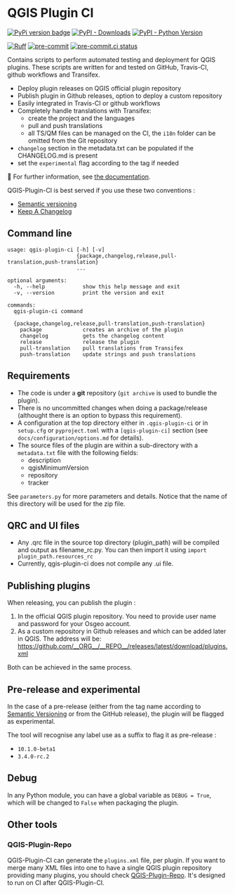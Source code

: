 # QGIS Plugin CI

[![PyPi version badge](https://badgen.net/pypi/v/qgis-plugin-ci)](https://pypi.org/project/qgis-plugin-ci/)
[![PyPI - Downloads](https://img.shields.io/pypi/dm/qgis-plugin-ci)](https://pypi.org/project/qgis-plugin-ci/)
[![PyPI - Python Version](https://img.shields.io/pypi/pyversions/qgis-plugin-ci)](https://pypi.org/project/qgis-plugin-ci/)

[![Ruff](https://img.shields.io/endpoint?url=https://raw.githubusercontent.com/astral-sh/ruff/main/assets/badge/v2.json)](https://github.com/astral-sh/ruff)
[![pre-commit](https://img.shields.io/badge/pre--commit-enabled-brightgreen?logo=pre-commit&logoColor=white)](https://github.com/pre-commit/pre-commit)
[![pre-commit.ci status](https://results.pre-commit.ci/badge/github/opengisch/qgis-plugin-ci/master.svg)](https://results.pre-commit.ci/latest/github/opengisch/qgis-plugin-ci/master)

Contains scripts to perform automated testing and deployment for QGIS plugins.
These scripts are written for and tested on GitHub, Travis-CI, github workflows and Transifex.

- Deploy plugin releases on QGIS official plugin repository
- Publish plugin in Github releases, option to deploy a custom repository
- Easily integrated in Travis-CI or github workflows
- Completely handle translations with Transifex:
  - create the project and the languages
  - pull and push translations
  - all TS/QM files can be managed on the CI, the `i18n` folder can be omitted from the Git repository
- `changelog` section in the metadata.txt can be populated if the CHANGELOG.md is present
- set the `experimental` flag according to the tag if needed

:book: For further information, see [the documentation](https://opengisch.github.io/qgis-plugin-ci/).

QGIS-Plugin-CI is best served if you use these two conventions :

- [Semantic versioning](https://semver.org/)
- [Keep A Changelog](https://keepachangelog.com)

## Command line

```commandline
usage: qgis-plugin-ci [-h] [-v]
                      {package,changelog,release,pull-translation,push-translation}
                      ...

optional arguments:
  -h, --help            show this help message and exit
  -v, --version         print the version and exit

commands:
  qgis-plugin-ci command

  {package,changelog,release,pull-translation,push-translation}
    package             creates an archive of the plugin
    changelog           gets the changelog content
    release             release the plugin
    pull-translation    pull translations from Transifex
    push-translation    update strings and push translations
```

## Requirements

- The code is under a **git** repository (`git archive` is used to bundle the plugin).
- There is no uncommitted changes when doing a package/release (althought there is an option to bypass this requirement).
- A configuration at the top directory either in `.qgis-plugin-ci` or in `setup.cfg` or `pyproject.toml` with a `[qgis-plugin-ci]` section (see `docs/configuration/options.md` for details).
- The source files of the plugin are within a sub-directory  with a `metadata.txt` file with the following fields:
    - description
    - qgisMinimumVersion
    - repository
	- tracker

See `parameters.py` for more parameters and details. Notice that the name of this directory will be used for the zip file.

## QRC and UI files

- Any .qrc file in the source top directory (plugin_path) will be compiled and output as filename_rc.py. You can then import it using `import plugin_path.resources_rc`
- Currently, qgis-plugin-ci does not compile any .ui file.

## Publishing plugins

When releasing, you can publish the plugin :

1. In the official QGIS plugin repository. You need to provide user name and password for your Osgeo account.
2. As a custom repository in Github releases and which can be added later in QGIS. The address will be: https://github.com/__ORG__/__REPO__/releases/latest/download/plugins.xml

Both can be achieved in the same process.

## Pre-release and experimental

In the case of a pre-release (either from the tag name according to [Semantic Versioning](https://semver.org/) or from the GitHub release), the plugin will be flagged as experimental.

The tool will recognise any label use as a suffix to flag it as pre-release :

- `10.1.0-beta1`
- `3.4.0-rc.2`

## Debug

In any Python module, you can have a global variable as `DEBUG = True`, which will be changed to `False` when packaging the plugin.

## Other tools

### QGIS-Plugin-Repo

QGIS-Plugin-CI can generate the `plugins.xml` file, per plugin.
If you want to merge many XML files into one to have a single QGIS plugin repository providing many plugins,
you should check [QGIS-Plugin-Repo](https://github.com/3liz/qgis-plugin-repo).
It's designed to run on CI after QGIS-Plugin-CI.
